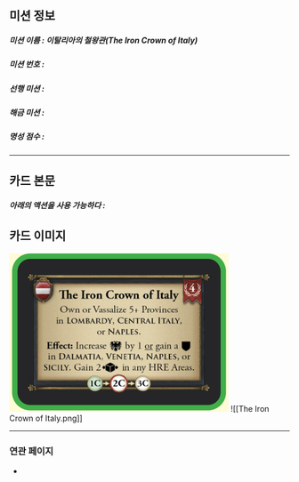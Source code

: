## 미션 정보
##### 미션 이름 : 이탈리아의 철왕관(The Iron Crown of Italy)
##### 미션 번호 : 
##### 선행 미션 : 
##### 해금 미션 : 
##### 명성 점수 :
---
## 카드 본문
##### 아래의 액션을 사용 가능하다 : 

## 카드 이미지
<img src="\Assets\The Iron Crown of Italy.png"/>
![[The Iron Crown of Italy.png]]

--- 

### 연관 페이지
- 
